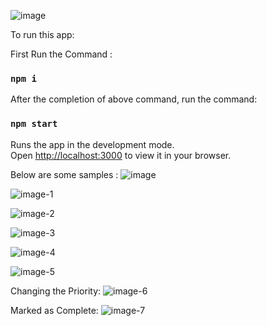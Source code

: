 ![image](https://github.com/g4uravbahugun4/Task-Manager/assets/86001972/508fce9b-8795-4896-baf5-d13eff866c74)

To run this app: 

First Run the Command :
### `npm i`

After the completion of above command, run the  command:
### `npm start`

Runs the app in the development mode.\
Open [http://localhost:3000](http://localhost:3000) to view it in your browser.


Below are some samples :
![image](https://github.com/g4uravbahugun4/Task-Manager/assets/86001972/cf82002a-d237-40ac-a649-b947881cd60f)


![image-1](https://github.com/g4uravbahugun4/Task-Manager/assets/86001972/045288e8-87d9-4ea8-b014-881d9922feff)


![image-2](https://github.com/g4uravbahugun4/Task-Manager/assets/86001972/4d117d76-eba7-451b-a9c7-baa572220b96)


![image-3](https://github.com/g4uravbahugun4/Task-Manager/assets/86001972/50226a4f-8d97-4714-abdb-9def4ba46f93)


![image-4](https://github.com/g4uravbahugun4/Task-Manager/assets/86001972/603cafea-9381-4135-ae50-f72fe86a317b)


![image-5](https://github.com/g4uravbahugun4/Task-Manager/assets/86001972/d72fb766-91e9-42ed-8f32-88d7d53bb8ec)


Changing the Priority:
![image-6](https://github.com/g4uravbahugun4/Task-Manager/assets/86001972/1b701873-4d62-479b-b0be-5e18952a173e)


Marked as Complete:
![image-7](https://github.com/g4uravbahugun4/Task-Manager/assets/86001972/ccf86cb7-caf6-4199-972e-f807b86cd182)



